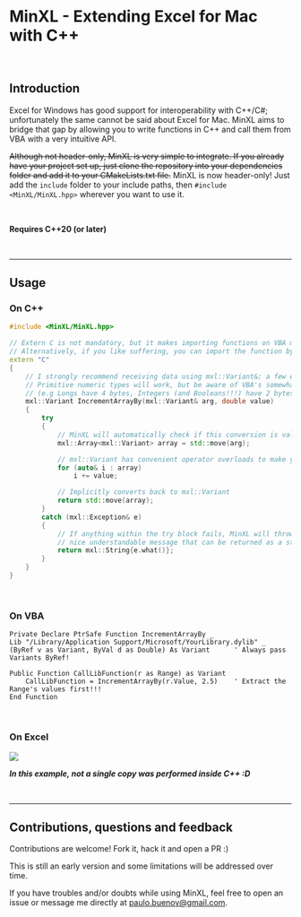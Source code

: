 # MinXL - Extending Excel for Mac with C++

<br>

## Introduction

Excel for Windows has good support for interoperability with C++/C#; unfortunately the same cannot be said about Excel for Mac. MinXL aims to bridge that gap by allowing you to write functions in C++ and call them from VBA with a very intuitive API.

~~Although not header-only, MinXL is very simple to integrate. If you already have your project set up, just clone the repository into your dependencies folder and add it to your CMakeLists.txt file.~~ MinXL is now header-only! Just add the ```include``` folder to your include paths, then ```#include <MinXL/MinXL.hpp>``` wherever you want to use it.

<br>

**Requires C++20 (or later)**

<!-- Future link for tutorial -->

<br>

---

## Usage

### On C++
```cpp
#include <MinXL/MinXL.hpp>

// Extern C is not mandatory, but it makes importing functions on VBA much easier
// Alternatively, if you like suffering, you can import the function by its mangled name...
extern "C"
{
    // I strongly recommend receiving data using mxl::Variant&; a few extra bytes won't really matter
    // Primitive numeric types will work, but be aware of VBA's somewhat counter-intuitive naming
    // (e.g Longs have 4 bytes, Integers (and Booleans!!!) have 2 bytes, etc)
    mxl::Variant IncrementArrayBy(mxl::Variant& arg, double value)
    {
        try
        {
            // MinXL will automatically check if this conversion is valid
            mxl::Array<mxl::Variant> array = std::move(arg);

            // mxl::Variant has convenient operator overloads to make your life easier
            for (auto& i : array)
                i += value;

            // Implicitly converts back to mxl::Variant
            return std::move(array);
        }
        catch (mxl::Exception& e)
        {
            // If anything within the try block fails, MinXL will throw an exception with a
            // nice understandable message that can be returned as a string to Excel
            return mxl::String{e.what()};
        }
    }
}
```

<br>

### On VBA
```VB
Private Declare PtrSafe Function IncrementArrayBy _
Lib "/Library/Application Support/Microsoft/YourLibrary.dylib" _
(ByRef v as Variant, ByVal d as Double) As Variant      ' Always pass Variants ByRef!

Public Function CallLibFunction(r as Range) as Variant
    CallLibFunction = IncrementArrayBy(r.Value, 2.5)    ' Extract the Range's values first!!!
End Function
```

<br>

### On Excel
![](docs/img/usage.png?raw=true)

**_In this example, not a single copy was performed inside C++ :D_**


<br>

---

## Contributions, questions and feedback

Contributions are welcome! Fork it, hack it and open a PR :)

This is still an early version and some limitations will be addressed over time. 

If you have troubles and/or doubts while using MinXL, feel free to open an issue or message me directly at paulo.buenov@gmail.com.